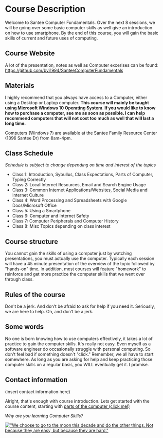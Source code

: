 # Course Description

Welcome to Santee Computer Fundamentals. Over the next 8 sessions, we will be going over some basic computer skills as well give an introduction on how to use smartphone. By the end of this course, you will gain the basic skills of current and future uses of computing.

## Course Website

A lot of the presentation, notes as well as Computer excerises can be found: https://github.com/bvi1994/SanteeComputerFundamentals

## Materials

I highly recommend that you always have access to a Computer, either using a Desktop or Laptop computer. **This course will mainly be taught using Microsoft Windows 10 Operating System. If you would like to know how to purchase a computer, see me as soon as possible. I can help recommend computers that will not cost too much as well that will last a long time.**

Computers (Windows 7) are available at the Santee Family Resource Center (1399 Santee Dr) from 8am-4pm.

## Class Schedule

*Schedule is subject to change depending on time and interest of the topics*

- Class 1: Introduction, Sybullus, Class Expectations, Parts of Computer, Typing Correctly
- Class 2: Local Internet Resources, Email and Search Engine Usage
- Class 3: Common Internet Applications/Websites, Social Media and Internet Culture
- Class 4: Word Processing and Spreadsheets with Google Docs/Microsoft Office
- Class 5: Using a Smartphone
- Class 6: Computer and Internet Safety
- Class 7: Computer Peripherals and Computer History
- Class 8: Misc Topics depending on class interest

## Course structure
You cannot gain the skills of using a computer just by watching presentations, you must actually use the computer.  Typically each session will have a 45 minute presentation of the overview of the topic followed by "hands-on" time. In addition, most courses will feature "homework" to reinforce and get more practice the computer skills that we went over through class.

## Rules of the course

Don't be a jerk. And don't be afraid to ask for help if you need it. Seriously, we are here to help. Oh, and don't be a jerk.

## Some words

No one is born knowing how to use computers effectively, it takes a lot of practice to gain the computer skills. It's really not easy. Even myself as a software engineer do occasionally struggle with personal computing. So don't feel bad if something doesn't "click." Remember, we all have to start somewhere. As long as you are asking for help and keep practicing those computer skills on a regular basis, you WILL eventually get it. I promise.

## Contact information

(insert contact information here)

Alright, that's enough with course introduction. Lets get started with the course content, starting with [parts of the computer (click me!)](https://github.com/bvi1994/SanteeComputerFundamentals/blob/master/Week-1/computerParts.md)

*Why are you learning Computer Skills?*

[!["We choose to go to the moon this decade and do the other things. Not because they are easy, but because they are hard."](https://nails.newsela.com/s3/newsela-media/article_media/2016/03/jfk-moon-speech-5d3ffd89.jpg?crop=0%2C143%2C1366%2C912&height=498&width=885)](https://www.youtube.com/watch?v=EeGw32e5Em4)
